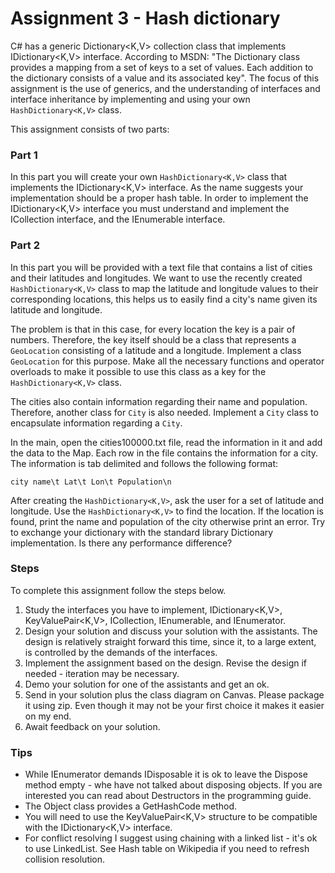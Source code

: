 # Assignment 3 - Hash dictionary
C# has a generic Dictionary<K,V> collection class that implements IDictionary<K,V> interface. According to MSDN: "The Dictionary class provides a mapping from a set of keys to a set of values. Each addition to the dictionary consists of a value and its associated key". The focus of this assignment is the use of generics, and the understanding of interfaces and interface inheritance by implementing and using your own `HashDictionary<K,V>` class.

This assignment consists of two parts:

### Part 1

In this part you will create your own `HashDictionary<K,V>` class that implements the IDictionary<K,V> interface. As the name suggests your implementation should be a proper hash table. In order to implement the IDictionary<K,V> interface you must understand and implement the ICollection<T> interface, and the IEnumerable<T> interface.

### Part 2

In this part you will be provided with a text file that contains a list of cities and their latitudes and longitudes. We want to use the recently created `HashDictionary<K,V>` class to map the latitude and longitude values to their corresponding locations, this helps us to easily find a city's name given its latitude and longitude.

The problem is that in this case, for every location the key is a pair of numbers. Therefore, the key itself should be a class that represents a `GeoLocation` consisting of a latitude and a longitude. Implement a class `GeoLocation` for this purpose. Make all the necessary functions and operator overloads to make it possible to use this class as a key for the `HashDictionary<K,V>` class.

The cities also contain information regarding their name and population. Therefore, another class for `City` is also needed. Implement a `City` class to encapsulate information regarding a `City`.

In the main, open the cities100000.txt file, read the information in it and add the data to the Map. Each row in the file contains the information for a city. The information is tab delimited and follows the following format:

`city name\t Lat\t Lon\t Population\n`

After creating the `HashDictionary<K,V>`, ask the user for a set of latitude and longitude. Use the `HashDictionary<K,V>` to find the location. If the location is found, print the name and population of the city otherwise print an error. Try to exchange your dictionary with the standard library Dictionary implementation. Is there any performance difference?

### Steps

To complete this assignment follow the steps below.

1. Study the interfaces you have to implement, IDictionary<K,V>, KeyValuePair<K,V>, ICollection<T>, IEnumerable<T>, and IEnumerator<T>.
2. Design your solution and discuss your solution with the assistants. The design is relatively straight forward this time, since it, to a large extent, is controlled by the demands of the interfaces.
3. Implement the assignment based on the design. Revise the design if needed - iteration may be necessary.
4. Demo your solution for one of the assistants and get an ok.
5. Send in your solution plus the class diagram on Canvas. Please package it using zip. Even though it may not be your first choice it makes it easier on my end.
6. Await feedback on your solution.

### Tips

* While IEnumerator<T> demands IDisposable it is ok to leave the Dispose method empty - whe have not talked about disposing objects. If you are interested you can read about Destructors in the programming guide.
* The Object class provides a GetHashCode method.
* You will need to use the KeyValuePair<K,V> structure to be compatible with the IDictionary<K,V> interface.
* For conflict resolving I suggest using chaining with a linked list - it's ok to use LinkedList<T>. See Hash table on Wikipedia if you need to refresh collision resolution.